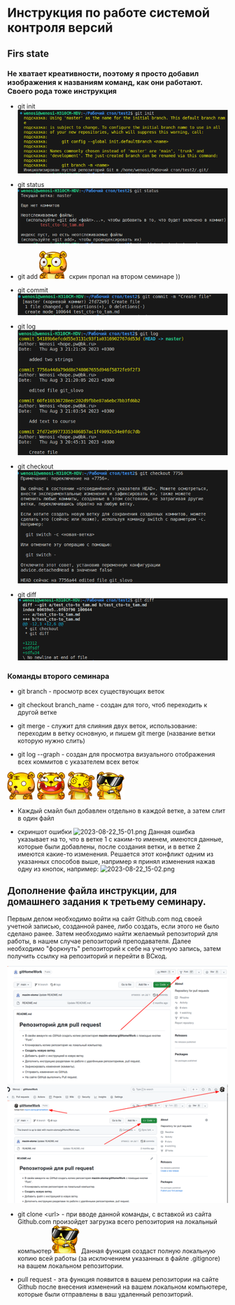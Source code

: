 # Инструкция по работе системой контроля версий

## Firs state

### Не хватает креативности, поэтому я просто добавил изображения к названиям команд, как они работают. Своего рода тоже инструкция

* git init
![img/init.png](img/init.png)
* git stаtus
![img/status.png](img/status.png)
* git add
![куда-то пропал, поэтому глазки](img/2_005.gif) скрин пропал на втором семинаре ))
* git commit
![img/commit.png](img/commit.png)

* git log
![img/log.png](img/log.png)
* git checkout
![img/checkout.png](img/checkout.png)
* git diff
![img/diff.png](img/diff.png)

### Команды второго семинара

* git branch - просмотр всех существующих веток

* git checkout branch_name - создан для того, чтоб переходить к другой ветке

* git merge - служит для слияния двух веток, использование:
переходим в ветку основную, и пишем git merge (название ветки которую нужно слить)

* git log --graph - создан для просмотра визуального отображения всех коммитов с указателем всех веток

![img/15_002.gif](img/15_002.gif)
![img/4_003.gif](img/4_003.gif)
![img/9_005.gif](img/9_005.gif)
![img/11.gif](img/11.gif)

* Каждый смайл был добавлен отдельно в каждой ветке, а затем слит в один файл

* скриншот ошибки
![2023-08-22_15-01.png](2023-08-22_15-01.png)
Данная ошибка указывает на то, что в ветке 1 с каким-то именем, имеются данные, которые были добавлены, после создания ветки, и в ветке 2 имеются какие-то изменения. Решается этот конфликт одним из указанных способов выше, например я принял изменения нажав одну из кнопок, например:
![2023-08-22_15-02.png](2023-08-22_15-02.png)

## Дополнение файла инструкции, для домашнего задания к третьему семинару.

Первым делом необходимо войти на сайт Github.com под своей учетной записью, созданной ранее, либо создать, если этого не было сделано ранее. Затем необходимо найти желаемый репозиторий для работы, в нашем случае репозиторий преподавателя. Далее необходимо "форкнуть" репозиторий к себе на учетную запись, затем получить ссылку на репозиторий и перейти в ВСкод.

![img/форк.png](img/fork.png)
![img/main_repoz.png](img/main_repoz.png)

* git clone \<url> - при вводе данной команды, с вставкой из сайта Github.com произойдет загрузка всего репозитория на локальный компьютер![img/11.gif](img/11.gif)
Данная функция создаст полную локальную копию всей работы (за исключением указанных в файле .gitignore) на вашем локальном репозитории.

* pull request - эта функция появится в вашем репозитории на сайте Github после внесения изменений на вашем локальном компьютере, которые были отправлены в ваш удаленный репозиторий.
